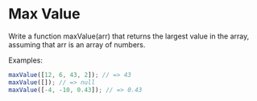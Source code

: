 # Max Value

Write a function maxValue(arr) that returns the largest value in the array, assuming that arr is an array of numbers.  

Examples:

```js
maxValue([12, 6, 43, 2]); // => 43
maxValue([]); // => null
maxValue([-4, -10, 0.43]); // => 0.43
```
